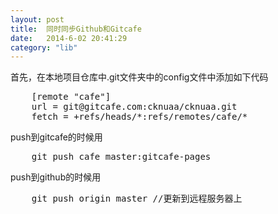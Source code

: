 ```yaml
---
layout: post
title:  同时同步Github和Gitcafe
date:   2014-6-02 20:41:29
category: "lib"
---
```


<span id="tagline">
首先，在本地项目仓库中.git文件夹中的config文件中添加如下代码
</span>

<pre>
    [remote "cafe"]
    url = git@gitcafe.com:cknuaa/cknuaa.git
    fetch = +refs/heads/*:refs/remotes/cafe/*
</pre>


push到gitcafe的时候用

<pre>
    git push cafe master:gitcafe-pages
</pre>


push到github的时候用

<pre>
    git push origin master //更新到远程服务器上
</pre>
